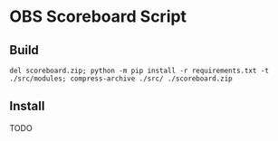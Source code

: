# OBS Scoreboard Script

## Build
`del scoreboard.zip; python -m pip install -r requirements.txt -t ./src/modules; compress-archive ./src/ ./scoreboard.zip`

## Install
TODO